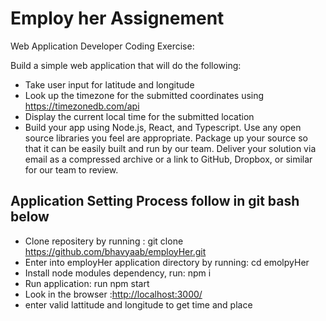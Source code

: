 # Employ her Assignement

Web Application Developer Coding Exercise:

Build a simple web application that will do the following:

- Take user input for latitude and longitude
- Look up the timezone for the submitted coordinates using <https://timezonedb.com/api>
- Display the current local time for the submitted location
- Build your app using Node.js, React, and Typescript. Use any open source libraries you feel are appropriate. Package up your source so that it can be easily built and run by our team. Deliver your solution via email as a compressed archive or a link to GitHub, Dropbox, or similar for our team to review.

## Application Setting Process follow in git bash below

- Clone repositery by running : git clone <https://github.com/bhavyaab/employHer.git>
- Enter into employHer application directory by running: cd emolpyHer
- Install node modules dependency, run: npm i
- Run application: run npm start
- Look in the browser :<http://localhost:3000/>
- enter valid lattitude and longitude to get time and place
